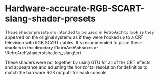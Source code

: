 # Hardware-accurate-RGB-SCART-slang-shader-presets
These shader presets are intended to be used in RetroArch to look as they appeared on the original systems as if they were hooked up to a CRT television with RGB SCART cables. It's recommended to place these shaders in the directory \RetroArch\shaders or \RetroArch\shaders\shaders_slang\crt

These shaders were put together by using GTU for all of the CRT effects and appearance and adjusting the horizontal resolution for definition to match the hardware RGB outputs for each console.
